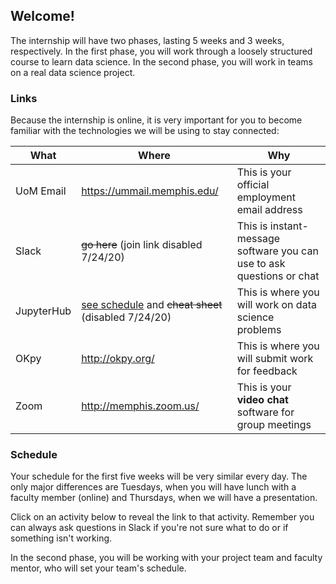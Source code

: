 ## Welcome!

The internship will have two phases, lasting 5 weeks and 3 weeks, respectively.
In the first phase, you will work through a loosely structured course to learn data science.
In the second phase, you will work in teams on a real data science project.

### Links

Because the internship is online, it is very important for you to become familiar with the technologies we will be using to stay connected:

| What           | Where                                                                                           | Why                                                                   |
|----------------|-------------------------------------------------------------------------------------------------|-----------------------------------------------------------------------|
| UoM Email | <https://ummail.memphis.edu/>                                                                     | This is your official employment email address                        |
| Slack          | ~~go here~~ (join link disabled 7/24/20) | This is instant-message software you can use to ask questions or chat |
| JupyterHub     | [see schedule](#schedule) and ~~cheat sheet~~ (disabled 7/24/20)                                                                              | This is where you will work on data science problems                  |
| OKpy           | <http://okpy.org/>                                                                                | This is where you will submit work for feedback                       |
| Zoom           | <http://memphis.zoom.us/>                                                                         | This is your **video chat** software for group meetings                   |

### Schedule

Your schedule for the first five weeks will be very similar every day.
The only major differences are Tuesdays, when you will have lunch with a faculty member (online) and Thursdays, when we will have a presentation.

Click on an activity below to reveal the link to that activity.
Remember you can always ask questions in Slack if you're not sure what to do or if something isn't working. 

<object data="https://calendar.google.com/calendar/embed?src=l7g1s2murncqqmis1fqe1cf0ns%40group.calendar.google.com&ctz=America%2FChicago&amp;mode=AGENDA&dates=20200601%2F20200723" width="576" height="432"></object>

In the second phase, you will be working with your project team and faculty mentor, who will set your team's schedule.

